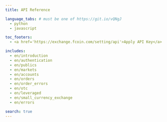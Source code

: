 ```yaml
---
title: API Reference

language_tabs: # must be one of https://git.io/vQNgJ
  - python
  - javascript

toc_footers:
  - <a href='https://exchange.fcoin.com/setting/api'>Apply API Key</a>

includes:
  - en/introduction
  - en/authentication
  - en/publics
  - en/markets
  - en/accounts
  - en/orders
  - en/order_errors
  - en/otc
  - en/leveraged
  - en/small_currency_exchange
  - en/errors

search: true
---
```

